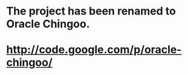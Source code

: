 <h1>The project has been renamed to Oracle Chingoo.<br>
<br>
<a href='http://code.google.com/p/oracle-chingoo/'>http://code.google.com/p/oracle-chingoo/</a>

</h1>